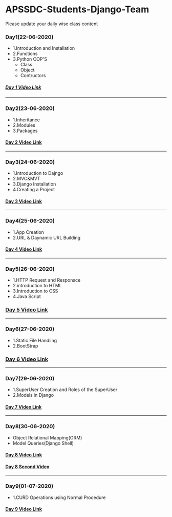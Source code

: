 # APSSDC-Students-Django-Team
Please update your daily wise class content
### Day1(22-06-2020)
- 1.Introduction and Installation
- 2.Functions
- 3.Python OOP'S
  - Class
  - Object
  - Contructors
##### [Day 1 Video Link](https://transcripts.gotomeeting.com/#/s/9305ab557aa3afe50b42c2be83ab7ad67ef4b2817993442b4f23aaee5456aad3)
_____
### Day2(23-06-2020)
- 1.Inheritance
- 2.Modules
- 3.Packages
#### [Day 2 Video Link](https://transcripts.gotomeeting.com/#/s/06c8d490a64f8750ff963ef4f0b2ca495dde4755f5d60e8cf1883777b00d622f)
_____

### Day3(24-06-2020)
- 1.Introduction to Dajngo
- 2.MVC&MVT
- 3.Django Installation
- 4.Creating a Project
#### [Day 3 Video Link](https://transcripts.gotomeeting.com/#/s/2830f4f3dfccaf3c26ad05dd553e45b7621f029929757e7eb31dabe2b4d003c1)
____

### Day4(25-06-2020)
- 1.App Creation
- 2.URL & Daynamic URL Building
#### [Day 4 Video Link](https://transcripts.gotomeeting.com/#/s/b465be15008b9f059951b4f80eaeb5adc756e51a28febc9e66d53d745281c5cb)
____

### Day5(26-06-2020)
- 1.HTTP Request and Responsce
- 2.introduction to HTML
- 3.Introduction to CSS
- 4.Java Script
### [Day 5 Video Link](https://transcripts.gotomeeting.com/#/s/842d039679cd7c32d4095d27b1a7111fecfd01ee0e53f57cbeed22463505cf94)
_____

### Day6(27-06-2020)
- 1.Static File Handling
- 2.BootStrap

### [Day 6 Video Link](https://transcripts.gotomeeting.com/#/s/d3f7b5358137c0db24fbd5181e5cc2c0bd8c3492b3c772c8c5265fd2f3e846e8)
_____
### Day7(29-06-2020)
- 1.SuperUser Creation and Roles of the SuperUser
- 2.Models in Django
#### [Day 7 Video Link](https://transcripts.gotomeeting.com/#/s/3ce16d34aeadc8eaff97c6755019dd348e834e937c8e812be182522884be5e20)
_______
### Day8(30-06-2020)
- Object Relational Mapping(ORM)
- Model Queries(Django Shell)
#### [Day 8 Video Link](https://transcripts.gotomeeting.com/#/s/956c36283f814165235587e1ba9b6882c1d3ec7c001c62b99bdcfd91657a0805)
#### [Day 8 Second Video](https://transcripts.gotomeeting.com/#/s/bddf77c72b762fef4a3162873616326c92acbe3f053bebc865bd1be7d94fd061)
______
### Day9(01-07-2020)
- 1.CURD Operations using Normal Procedure
#### [Day 9 Video Link](https://transcripts.gotomeeting.com/#/s/f3d420c6f8252b72d709d6e609c98b4af35ea573942c0df66fa705980a914010)
